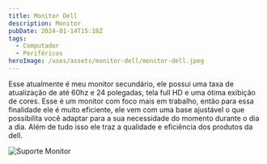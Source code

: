 ```yaml
---
title: Monitor Dell
description: Monitor
pubDate: 2024-01-14T15:18Z
tags:
  - Computador
  - Periféricos
heroImage: /uses/assets/monitor-dell/monitor-dell.jpeg
---
```

Esse atualmente é meu monitor secundário, ele possui uma taxa de atualização de até 60hz e 24 polegadas, tela full HD e uma ótima exibição de cores. Esse é um monitor com foco mais em trabalho, então para essa finalidade ele é muito eficiente, ele vem com uma base ajustável o que possibilita você adaptar para a sua necessidade do momento durante o dia a dia. Além de tudo isso ele traz a qualidade e eficiência dos produtos da dell.

![Suporte Monitor](/uses/assets/monitor-dell/suporte-monitor.jpeg)